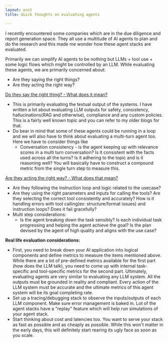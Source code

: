```yaml
---
layout: post
title: Quick thoughts on evaluating agents

---
```


I recently encountered some companies which are in the due diligence and report generation space. They all use a multitude of AI agents to plan and do the research and this made me wonder how these agent stacks are evaluated.

Primarily we can simplify AI agents to be nothing but LLMs + tool use + some logic flows which might be controlled by an LLM. While evaluating these agents, we are primarily concerned about:  
  - Are they saying the right things? 
  - Are they acting the right way? 

<u>Do they say the right thing? - What does it mean? </u>
  - This is primarily evaluating the textual output of the systems. I have written a lot about evaluating LLM outputs for safety, consistency, hallucinations(RAG and otherwise), compliance and any custom policies. This is a fairly well known topic and you can refer to my older blogs for that. 
  - Do bear in mind that some of these agents could be running in a loop and we will also have to think about evaluating a multi-turn agent too. Here we have to consider things like
    - Conversation consistency - is the agent keeping up with relevance scores in a multi turn conversation? Is it consistent with the facts used across all the turns? Is it adhering to the topic and is it reasoning well? You will basically have to construct a compound metric from the single turn step to measure this.

<u>Are they acting the right way?  - What does that mean? </u>
  - Are they following the instruction loop and logic related to the usecase? 
  - Are they using the right parameters and inputs for calling the tools? Are they selecting the correct tool consistently and accurately? How is it handling errors with tool calling(ex: structure/format issues) and instruction loops? Does it fail gracefully? 
  - Multi step considerations: 
    - Is the agent breaking down the task sensibly? Is each individual task progressing and helping the agent achieve the goal? Is the plan devised by the agent of high quality and aligns with the use case? 

<b>Real life evaluation considerations: </b>

  - First, you need to break down your AI application into logical components and define metrics to measure the items mentioned above. While there are a lot of pre-defined metrics available for the first part (how does the LLM talk), you need to come up with internal task-specific and tool-specific metrics for the second part. Ultimately, evaluating agents are very similar to evaluating any LLM system. All the outputs must be grounded in reality and compliant. Every action of the LLM system must be accurate and the ultimate metrics of this agent system will be its goal completing rate. 
  - Set up a tracing/debugging stack to observe the inputs/outputs of each LLM component. Make sure error management is baked in. Lot of the agent stacks have a "replay" feature which will help run simulations of your agent stack. 
  - Start thinking about cost and latencies too. You want to serve your stack as fast as possible and as cheaply as possible. While this won't matter in the early days, this will definitely start rearing its ugly face as soon as you scale. 
